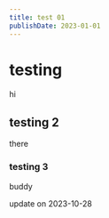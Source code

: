 ```yaml
---
title: test 01
publishDate: 2023-01-01
---
```


# testing
hi
## testing 2
there
### testing 3
buddy

update on 2023-10-28